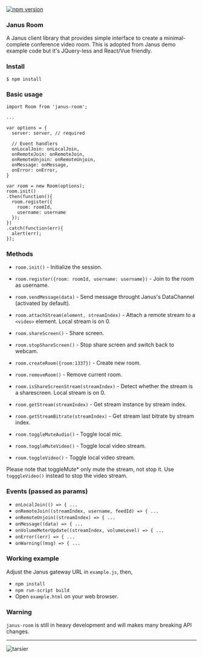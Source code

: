 [![npm version](https://badge.fury.io/js/janus-room.png)](https://badge.fury.io/js/janus-room)

### Janus Room

A Janus client library that provides simple interface to create a minimal-complete conference video room. This is adopted from Janus demo example code but it's JQuery-less and React/Vue friendly.

### Install

```
$ npm install
```

### Basic usage

```
import Room from 'janus-room';

...

var options = {
  server: server, // required

  // Event handlers
  onLocalJoin: onLocalJoin,
  onRemoteJoin: onRemoteJoin,
  onRemoteUnjoin: onRemoteUnjoin,
  onMessage: onMessage,
  onError: onError,
}

var room = new Room(options);
room.init()
.then(function(){
  room.register({
    room: roomId,
    username: username
  });
})
.catch(function(err){
  alert(err);
});
```

### Methods

- `room.init()` - Initialize the session.

- `room.register({room: roomId, username: username})` - Join to the room as username.
- `room.sendMessage(data)` - Send message throught Janus's DataChannel (activated by default).
- `room.attachStream(element, streamIndex)` - Attach a remote stream to a `<video>` element. Local stream is on 0.
- `room.shareScreen()` - Share screen.
- `room.stopShareScreen()` - Stop share screen and switch back to webcam.
- `room.createRoom({room:1337})` - Create new room.
- `room.removeRoom()` - Remove current room.
- `room.isShareScreenStream(streamIndex)` - Detect whether the stream is a sharescreen. Local stream is on 0.
- `room.getStream(streamIndex)` - Get stream instance by stream index.
- `room.getStreamBitrate(streamIndex)` - Get stream last bitrate by stream index.
- `room.toggleMuteAudio()` - Toggle local mic.
- `room.toggleMuteVideo()` - Toggle local video stream.
- `room.toggleVideo()` - Toggle local video stream.

Please note that toggleMute\* only mute the stream, not stop it. Use `togggleVideo()` instead to stop the video stream.

### Events (passed as params)

- `onLocalJoin(() => { ...`
- `onRemoteJoin((streamIndex, username, feedId) => { ...`
- `onRemoteUnjoin((streamIndex) => { ...`
- `onMessage((data) => { ...`
- `onVolumeMeterUpdate((streamIndex, volumeLevel) => { ...`
- `onError((err) => { ...`
- `onWarning((msg) => { ...`

### Working example

Adjust the Janus gateway URL in `example.js`, then,

- `npm install`
- `npm run-script build`
- Open `example.html` on your web browser.

### Warning

`janus-room` is still in heavy development and will makes many breaking API changes.

-----

![tarsier](https://user-images.githubusercontent.com/2534060/47661055-e06e4580-dbca-11e8-96f4-30dcdcb14c81.png)

